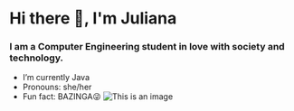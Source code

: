 # Hi there 👋, I'm Juliana

### I am a Computer Engineering student in love with society and technology.


- I’m currently Java                                 
- Pronouns: she/her
-  Fun fact: BAZINGA😜
![This is an image](https://myoctocat.com/assets/images/base-octocat.svg)
